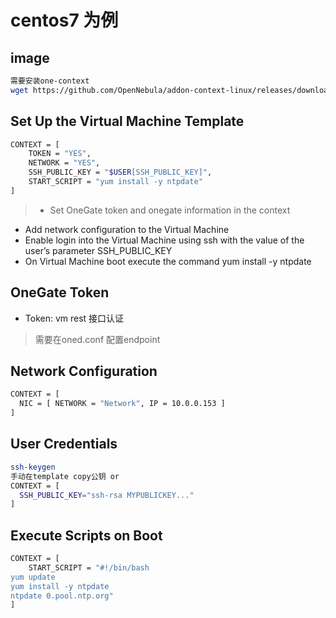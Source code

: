 
# centos7 为例
## image

```bash
需要安装one-context
wget https://github.com/OpenNebula/addon-context-linux/releases/download/v6.4.0/one-context-6.4.0-1.el7.noarch.rpm

```
## Set Up the Virtual Machine Template
```bash
CONTEXT = [
    TOKEN = "YES",
    NETWORK = "YES",
    SSH_PUBLIC_KEY = "$USER[SSH_PUBLIC_KEY]",
    START_SCRIPT = "yum install -y ntpdate"
]
```
>+ Set OneGate token and onegate information in the context
+ Add network configuration to the Virtual Machine
+ Enable login into the Virtual Machine using ssh with the value of the user’s parameter SSH_PUBLIC_KEY
+ On Virtual Machine boot execute the command yum install -y ntpdate


## OneGate Token

+ Token: vm rest 接口认证
> 需要在oned.conf 配置endpoint

## Network Configuration

```bash
CONTEXT = [
  NIC = [ NETWORK = "Network", IP = 10.0.0.153 ]
]
```

## User Credentials

```bash
ssh-keygen 
手动在template copy公钥 or
CONTEXT = [
  SSH_PUBLIC_KEY="ssh-rsa MYPUBLICKEY..."
]

```

## Execute Scripts on Boot

```bash
CONTEXT = [
    START_SCRIPT = "#!/bin/bash
yum update
yum install -y ntpdate
ntpdate 0.pool.ntp.org"
]

```



